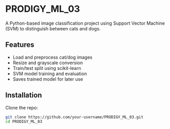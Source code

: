 # PRODIGY_ML_03
A Python-based image classification project using Support Vector Machine (SVM) to distinguish between cats and dogs.
## Features
- Load and preprocess cat/dog images
- Resize and grayscale conversion
- Train/test split using scikit-learn
- SVM model training and evaluation
- Saves trained model for later use
## Installation

Clone the repo:
```bash
git clone https://github.com/your-username/PRODIGY_ML_03.git
cd PRODIGY_ML_03
